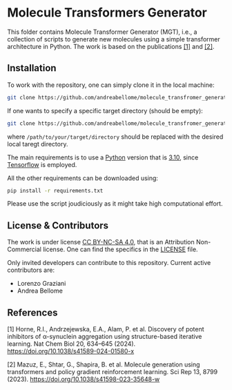 # Molecule Transformers Generator

This folder contains Molecule Transformer Generator (MGT), i.e., a collection of scripts to generate new molecules using a simple transformer architecture in Python. The work is based on the publications [[1]](#1) and [[2]](#2).

## Installation

To work with the repository, one can simply clone it in the local machine:

```bash
git clone https://github.com/andreabellome/molecule_transfromer_generator.git
```

If one wants to specify a specific target directory (should be empty):

```bash
git clone https://github.com/andreabellome/molecule_transfromer_generator.git /path/to/your/target/directory
```

where `/path/to/your/target/directory` should be replaced with the desired local taregt directory.

The main requirements is to use a [Python](https://www.python.org/) version that is [3.10](https://www.python.org/downloads/release/python-3100/), since [Tensorflow](https://www.tensorflow.org/) is employed.

All the other requirements can be downloaded using:

```bash
pip install -r requirements.txt
```

Please use the script joudiciously as it might take high computational effort.

## License & Contributors

The work is under license [CC BY-NC-SA 4.0](https://creativecommons.org/licenses/by-nc/4.0/), that is an Attribution Non-Commercial license. One can find the specifics in the [LICENSE](/LICENSE) file.

Only invited developers can contribute to this repository. Current active contributors are:
- Lorenzo Graziani
- Andrea Bellome

## References

<a id="1">[1]</a> 
Horne, R.I., Andrzejewska, E.A., Alam, P. et al. Discovery of potent inhibitors of α-synuclein aggregation using structure-based iterative learning. Nat Chem Biol 20, 634–645 (2024). https://doi.org/10.1038/s41589-024-01580-x

<a id="2">[2]</a> 
Mazuz, E., Shtar, G., Shapira, B. et al. Molecule generation using transformers and policy gradient reinforcement learning. Sci Rep 13, 8799 (2023). https://doi.org/10.1038/s41598-023-35648-w

